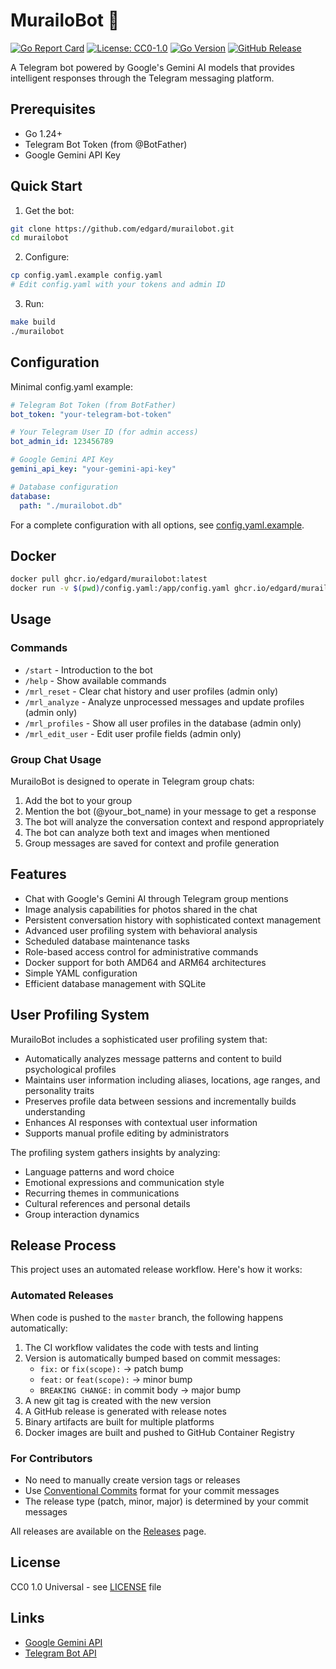 # MurailoBot 🤖

[![Go Report Card](https://goreportcard.com/badge/github.com/edgard/murailobot)](https://goreportcard.com/report/github.com/edgard/murailobot)
[![License: CC0-1.0](https://img.shields.io/badge/License-CC0--1.0-lightgrey.svg)](http://creativecommons.org/publicdomain/zero/1.0/)
[![Go Version](https://img.shields.io/badge/go-1.24-blue.svg)](https://golang.org)
[![GitHub Release](https://img.shields.io/github/v/release/edgard/murailobot)](https://github.com/edgard/murailobot/releases/latest)

A Telegram bot powered by Google's Gemini AI models that provides intelligent responses through the Telegram messaging platform.

## Prerequisites

- Go 1.24+
- Telegram Bot Token (from @BotFather)
- Google Gemini API Key

## Quick Start

1. Get the bot:
```bash
git clone https://github.com/edgard/murailobot.git
cd murailobot
```

2. Configure:
```bash
cp config.yaml.example config.yaml
# Edit config.yaml with your tokens and admin ID
```

3. Run:
```bash
make build
./murailobot
```

## Configuration

Minimal config.yaml example:
```yaml
# Telegram Bot Token (from BotFather)
bot_token: "your-telegram-bot-token"

# Your Telegram User ID (for admin access)
bot_admin_id: 123456789

# Google Gemini API Key
gemini_api_key: "your-gemini-api-key"

# Database configuration
database:
  path: "./murailobot.db"
```

For a complete configuration with all options, see [config.yaml.example](config.yaml.example).

## Docker

```bash
docker pull ghcr.io/edgard/murailobot:latest
docker run -v $(pwd)/config.yaml:/app/config.yaml ghcr.io/edgard/murailobot:latest
```

## Usage

### Commands

- `/start` - Introduction to the bot
- `/help` - Show available commands
- `/mrl_reset` - Clear chat history and user profiles (admin only)
- `/mrl_analyze` - Analyze unprocessed messages and update profiles (admin only)
- `/mrl_profiles` - Show all user profiles in the database (admin only)
- `/mrl_edit_user` - Edit user profile fields (admin only)

### Group Chat Usage

MurailoBot is designed to operate in Telegram group chats:

1. Add the bot to your group
2. Mention the bot (@your_bot_name) in your message to get a response
3. The bot will analyze the conversation context and respond appropriately
4. The bot can analyze both text and images when mentioned
5. Group messages are saved for context and profile generation

## Features

- Chat with Google's Gemini AI through Telegram group mentions
- Image analysis capabilities for photos shared in the chat
- Persistent conversation history with sophisticated context management
- Advanced user profiling system with behavioral analysis
- Scheduled database maintenance tasks
- Role-based access control for administrative commands
- Docker support for both AMD64 and ARM64 architectures
- Simple YAML configuration
- Efficient database management with SQLite

## User Profiling System

MurailoBot includes a sophisticated user profiling system that:

- Automatically analyzes message patterns and content to build psychological profiles
- Maintains user information including aliases, locations, age ranges, and personality traits
- Preserves profile data between sessions and incrementally builds understanding
- Enhances AI responses with contextual user information
- Supports manual profile editing by administrators

The profiling system gathers insights by analyzing:
- Language patterns and word choice
- Emotional expressions and communication style
- Recurring themes in communications
- Cultural references and personal details
- Group interaction dynamics

## Release Process

This project uses an automated release workflow. Here's how it works:

### Automated Releases

When code is pushed to the `master` branch, the following happens automatically:

1. The CI workflow validates the code with tests and linting
2. Version is automatically bumped based on commit messages:
   - `fix:` or `fix(scope):` → patch bump
   - `feat:` or `feat(scope):` → minor bump
   - `BREAKING CHANGE:` in commit body → major bump
3. A new git tag is created with the new version
4. A GitHub release is generated with release notes
5. Binary artifacts are built for multiple platforms
6. Docker images are built and pushed to GitHub Container Registry

### For Contributors

- No need to manually create version tags or releases
- Use [Conventional Commits](https://www.conventionalcommits.org/) format for your commit messages
- The release type (patch, minor, major) is determined by your commit messages

All releases are available on the [Releases](https://github.com/edgard/murailobot/releases) page.

## License

CC0 1.0 Universal - see [LICENSE](LICENSE) file

## Links

- [Google Gemini API](https://ai.google.dev/docs/gemini_api_overview)
- [Telegram Bot API](https://core.telegram.org/bots/api)
